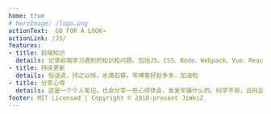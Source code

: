 ```yaml
---
home: true
# heroImage: /logo.png
actionText:  GO FOR A LOOK→
actionLink: /JS/
features:
- title: 前端知识
  details: 记录前端学习遇到的知识和问题。包括JS、CSS、Node、Webpack、Vue、React、算法、数据结构等各方面知识。
- title: 持续更新
  details: 俗话说，持之以恒，水滴石穿。写博客好处多多，加油啦
- title: 分享心得
  details: 这是一个个人笔记，也会分享一些心得体会，发发牢骚什么的。码字不易，且码且珍惜。
footer: MIT Licensed | Copyright © 2018-present JiWeiZ
---
```


